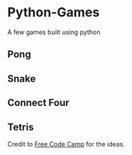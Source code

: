 # Python-Games
A few games built using python


## Pong

## Snake

## Connect Four 

## Tetris


Credit to [Free Code Camp]([url](https://www.youtube.com/watch?v=XGf2GcyHPhc&ab_channel=freeCodeCamp.org)https://www.youtube.com/watch?v=XGf2GcyHPhc&ab_channel=freeCodeCamp.org) for the ideas.

